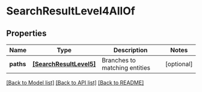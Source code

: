 # SearchResultLevel4AllOf


## Properties
Name | Type | Description | Notes
------------ | ------------- | ------------- | -------------
**paths** | [**[SearchResultLevel5]**](SearchResultLevel5.md) | Branches to matching entities | [optional] 

[[Back to Model list]](../README.md#documentation-for-models) [[Back to API list]](../README.md#documentation-for-api-endpoints) [[Back to README]](../README.md)


